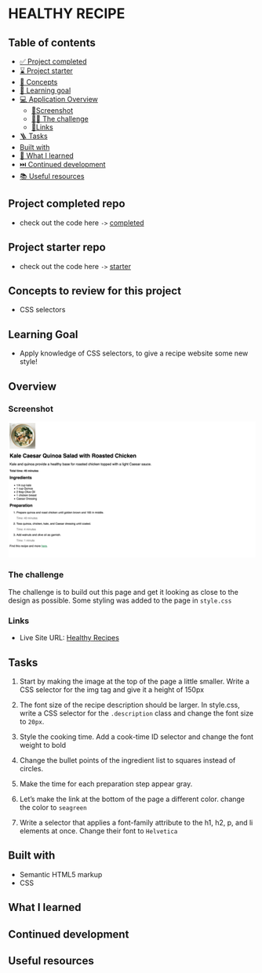 # HEALTHY RECIPE

## Table of contents

- [✅ Project completed](#project-completed-repo)
- [⌛️ Project starter](#project-starter-repo)
- [🧩 Concepts](#concepts-to-review-for-this-project)
- [🎯 Learning goal](#learning-goal)
- [💻 Application Overview](#overview)
  - [📸Screenshot](#screenshot)
  - [🥷🏽 The challenge](#the-challenge)
  - [🔗Links](#links)
- [🪜 Tasks](#tasks)
- [Built with](#built-with)
- [📕 What I learned](#what-i-learned)
- [⏭️ Continued development](#continued-development)
- [📚 Useful resources](#useful-resources)

## Project completed repo

- check out the code here `->` [completed](https://github.com/hermkan/code-journey-css/tree/main/01-healthy-recipe/completed)

## Project starter repo

- check out the code here `->` [starter](https://github.com/hermkan/code-journey-css/tree/main/01-healthy-recipe/starter)

## Concepts to review for this project

- CSS selectors

## Learning Goal

- Apply knowledge of CSS selectors, to give a recipe website some new style!

## Overview

### Screenshot

![Design preview for Healthy Recipes](./Quinoa-and-Kale-Salad-Recipe.png)

### The challenge

The challenge is to build out this page and get it looking as close to the design as possible.
Some styling was added to the page in `style.css`

### Links

- Live Site URL: [Healthy Recipes](https://code-journey-css-css-selectors.vercel.app/)

## Tasks

1. Start by making the image at the top of the page a little smaller. Write a CSS selector for the img tag and give it a height of 150px

2. The font size of the recipe description should be larger. In style.css, write a CSS selector for the `.description` class and change the font size to `20px`.

3. Style the cooking time. Add a cook-time ID selector and change the font weight to bold

4. Change the bullet points of the ingredient list to squares instead of circles.

5. Make the time for each preparation step appear gray.

6. Let’s make the link at the bottom of the page a different color. change the color to `seagreen`

7. Write a selector that applies a font-family attribute to the h1, h2, p, and li elements at once. Change their font to `Helvetica`

## Built with

- Semantic HTML5 markup
- CSS

## What I learned

## Continued development

## Useful resources
